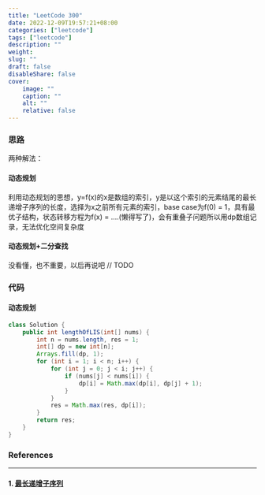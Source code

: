 ```yaml
---
title: "LeetCode 300"
date: 2022-12-09T19:57:21+08:00
categories: ["leetcode"]
tags: ["leetcode"]
description: ""
weight:
slug: ""
draft: false
disableShare: false
cover:
    image: ""
    caption: ""
    alt: ""
    relative: false
---
```


### 思路

两种解法：

#### 动态规划

利用动态规划的思想，y=f(x)的x是数组的索引，y是以这个索引的元素结尾的最长递增子序列的长度，选择为x之前所有元素的索引，base case为f(0) = 1，具有最优子结构，状态转移方程为f(x) = ....(懒得写了)，会有重叠子问题所以用dp数组记录，无法优化空间复杂度

#### 动态规划+二分查找

没看懂，也不重要，以后再说吧 	// TODO

### 代码

#### 动态规划

```java
class Solution {
    public int lengthOfLIS(int[] nums) {
        int n = nums.length, res = 1;
        int[] dp = new int[n];
        Arrays.fill(dp, 1);
        for (int i = 1; i < n; i++) {
            for (int j = 0; j < i; j++) {
                if (nums[j] < nums[i]) {
                    dp[i] = Math.max(dp[i], dp[j] + 1);
                }
            }
            res = Math.max(res, dp[i]);
        }
        return res;
    }
}
```

### References

---

#### 1. [最长递增子序列](https://leetcode.cn/problems/longest-increasing-subsequence/)

